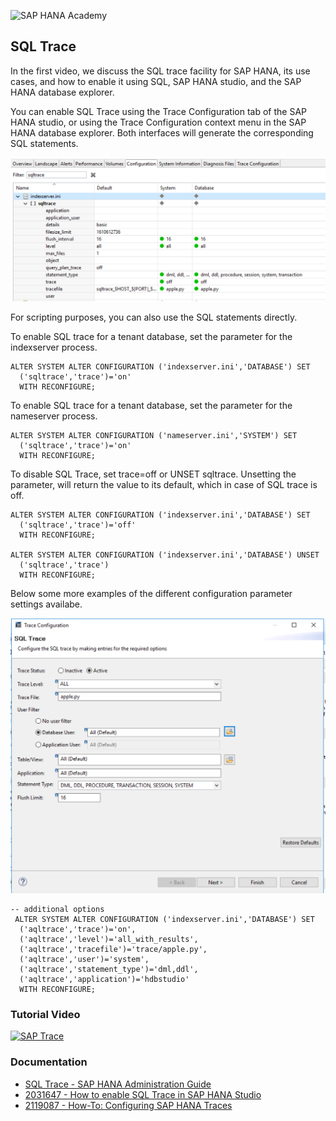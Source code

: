 ![SAP HANA Academy](https://yt3.ggpht.com/-BHsLGUIJDb0/AAAAAAAAAAI/AAAAAAAAAVo/6_d1oarRr8g/s100-mo-c-c0xffffffff-rj-k-no/photo.jpg)

## SQL Trace ##
In the first video, we discuss the SQL trace facility for SAP HANA, its use cases, and how to enable it using SQL, SAP HANA studio, and the SAP HANA database explorer. 

You can enable SQL Trace using the Trace Configuration tab of the SAP HANA studio, or using the Trace Configuration context menu in the SAP HANA database explorer. Both interfaces will generate the corresponding SQL statements. 

![Trace Configuration](https://github.com/saphanaacademy/sqltrace/blob/master/img/param.png)

For scripting purposes, you can also use the SQL statements directly.  

To enable SQL trace for a tenant database, set the parameter for the indexserver process. 
```
ALTER SYSTEM ALTER CONFIGURATION ('indexserver.ini','DATABASE') SET
  ('sqltrace','trace')='on'
  WITH RECONFIGURE;
```  
To enable SQL trace for a tenant database, set the parameter for the nameserver process. 
```
ALTER SYSTEM ALTER CONFIGURATION ('nameserver.ini','SYSTEM') SET
  ('sqltrace','trace')='on'
  WITH RECONFIGURE;
``` 
To disable SQL Trace, set trace=off or UNSET sqltrace. Unsetting the parameter, will return the value to its default, which in case of SQL trace is off. 
```  
ALTER SYSTEM ALTER CONFIGURATION ('indexserver.ini','DATABASE') SET
  ('sqltrace','trace')='off'
  WITH RECONFIGURE;
  
ALTER SYSTEM ALTER CONFIGURATION ('indexserver.ini','DATABASE') UNSET
  ('sqltrace','trace')
  WITH RECONFIGURE;
```  
Below some more examples of the different configuration parameter settings availabe. 

![Trace Configuration](https://github.com/saphanaacademy/sqltrace/blob/master/img/config.png)
```
-- additional options
 ALTER SYSTEM ALTER CONFIGURATION ('indexserver.ini','DATABASE') SET
  ('aqltrace','trace')='on',
  ('aqltrace','level')='all_with_results',
  ('aqltrace','tracefile')='trace/apple.py',
  ('aqltrace','user')='system',
  ('aqltrace','statement_type')='dml,ddl',
  ('aqltrace','application')='hdbstudio'  
  WITH RECONFIGURE; 
```
### Tutorial Video ### 
[![SAP Trace](https://img.youtube.com/vi/ycRPnA-L07M/0.jpg)](https://www.youtube.com/watch?v=ycRPnA-L07M "SQL Trace")

### Documentation ### 
* [SQL Trace - SAP HANA Administration Guide](https://help.sap.com/viewer/6b94445c94ae495c83a19646e7c3fd56/latest/en-US/bedc9668bb5710149d56d29fe2632ba0.html)
* [2031647 - How to enable SQL Trace in SAP HANA Studio](https://launchpad.support.sap.com/#/notes/2031647)
* [2119087 - How-To: Configuring SAP HANA Traces](https://launchpad.support.sap.com/#/notes/2119087)
